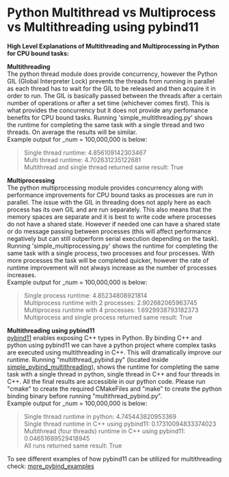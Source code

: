 # Python Multithread vs Multiprocess vs Multithreading using pybind11

**High Level Explanations of Multithreading and Multiprocessing in Python for CPU bound tasks:**

**Multithreading** <br>
The python thread module does provide concurrency, however the Python GIL (Global Interpreter Lock) prevents the threads from running in parallel as each thread has to wait for the GIL to be released and then acquire it in order to run. The GIL is basically passed between the threads after a certain number of operations or after a set time (whichever comes first). This is what provides the concurrency but it does not provide any perfomance benefits for CPU bound tasks. Running 'simple_multithreading.py' shows the runtime for completing the same task with a single thread and two threads. On average the results will be similar. <br>
Example output for _num = 100,000,000 is below: <br>
  > Single thread runtime: 4.856109142303467 <br>
    Multi thread runtime: 4.702631235122681 <br>
    Multithread and single thread returned same result: True <br>

**Multiprocessing** <br>
The python multiprocessing module provides concurrency along with performance improvements for CPU bound tasks as processes are run in parallel. The issue with the GIL in threading does not apply here as each process has its own GIL and are run separately. This also means that the memory spaces are separate and it is best to write code where processes do not have a shared state. However if needed one can have a shared state or do message passing between processes (this will affect performance negatively but can still outperform serial execution depending on the task). Running 'simple_multiprocessing.py' shows the runtime for completing the same task with a single process, two processes and four processes. With more processes the task will be completed quicker, however the rate of runtime improvement will not always increase as the number of processes increases. <br>
Example output for _num = 100,000,000 is below: <br>
 >  Single process runtime: 4.85234808921814 <br>
    Multiprocess runtime with 2 processes: 2.902682065963745 <br>
    Multiprocess runtime with 4 processes: 1.6929938793182373 <br>
    Multiprocess and single process returned same result: True <br>

**Multithreading using pybind11** <br>
[pybind11](https://github.com/pybind/pybind11) enables exposing C++ types in Python. By binding C++ and python using pybind11 we can have a python project where complex tasks are executed using multithreading in C++. This will dramatically improve our runtime. Running "multithread_pybind.py" (located inside [simple_pybind_multithreading](/simple_pybind_multithreading)), shows the runtime for completing the same task with a single thread in python, single thread in C++ and four threads in C++. All the final results are accessible in our python code. Please run "cmake" to create the required CMakeFiles and "make" to create the python binding binary before running "multithread_pybind.py". <br>
Example output for _num = 100,000,000 is below: <br>
  > Single thread runtime in python: 4.745443820953369 <br>
    Single thread runtime in C++ using pybind11: 0.17310094833374023 <br>
    Multithread (four threads) runtime in C++ using pybind11: 0.04651689529418945 <br>
    All runs returned same result: True
    
 To see different examples of how pybind11 can be utilized for multithreading check: [more_pybind_examples](/more_pybind_examples)
